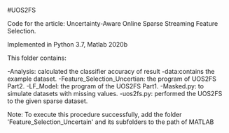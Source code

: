 #UOS2FS

Code for the article: Uncertainty-Aware Online Sparse Streaming Feature Selection.

Implemented in Python 3.7, Matlab 2020b

This folder contains:

-Analysis: calculated the classifier accuracy of result
-data:contains the example dataset.
-Feature_Selection_Uncertian: the program of UOS2FS Part2.
-LF_Model: the program of the UOS2FS Part1.
-Masked.py: to simulate datasets with missing values.
-uos2fs.py: performed the UOS2FS to the given sparse dataset.

Note:
To execute this procedure successfully, add the folder 'Feature_Selection_Uncertain' and its subfolders to the path of MATLAB

